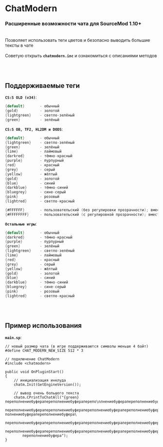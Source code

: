 # ChatModern
### Расширенные возможности чата для SourceMod 1.10+<br><br>

Позволяет использовать теги цветов и безопасно выводить большие тексты в чате<br><br>
Советую открыть **`chatmodern.inc`** и ознакомиться с описаниями методов

<br><br>
## Поддерживаемые теги
**`CS:S OLD (v34)`**:
```d
{default}       - обычный
{gold}          - золотой
{lightgreen}    - светло-зелёный
{green}         - зелёный
```
**`CS:S OB, TF2, HL2DM и DODS`**:
```d
{default}       - обычный
{lightgreen}    - светло-зелёный
{green}         - зелёный
{lime}          - лаймовый
{darkred}       - тёмно-красный
{purple}        - пурпурный
{red}           - красный
{grey}          - серый
{yellow}        - жёлтый
{gold}          - золотой
{blue}          - синий
{darkblue}      - тёмно-синий
{bluegrey}      - сине-серый
{pink}          - розовый
{lightred}      - светло-красный

{#FFFFFF}       - пользовательский (без регулировки прозрачности); вместо FFFFFF можно подставлять свой цвет в формате HEX
{#FFFFFFFF}     - пользовательский (с регулировкой прозрачности); вместо FFFFFFFF можно подставлять свой цвет в формате HEX
```
**`Остальные игры`**:
```d
{default}       - обычный
{darkred}       - тёмно-красный
{purple}        - пурпурный
{green}         - зелёный
{lightgreen}    - светло-зелёный
{lime}          - лаймовый
{red}           - красный
{grey}          - серый
{yellow}        - жёлтый
{gold}          - золотой
{blue}          - синий
{darkblue}      - тёмно-синий
{bluegrey}      - сине-серый
{pink}          - розовый
{lightred}      - светло-красный
```

<br><br>
## Пример использования
**`main.sp`**:
```sp
// новый размер чата (в игре поддерживаются символы меньше 4 байт)
#define CHAT_MODERN_NEW_SIZE 512 * 3

// подключение ChatModern
#include <chatmodern>

public void OnPluginStart()
{
    // инициализация инклуда
    chatm.Init(GetEngineVersion());
    
    // вывод очень большого текста
    chatm.CPrintToChatAll("{green}переполнениебуферапереполнениебуфераперепо\nлнениебуферапереполнениебуферапереполнениебуфера\
        переполнениебуферапереполнениебуферапереполнениебуферапереполнениебуферапере{lightgreen}полнениебуферапереполнениебуфера\
        переполнениебуферапереполнениебуферапереполнениебуферапереполнениебуферапереполнениебуферапереполнениебуферапереполнениебуфера\
        переполнениебуферапереполнениебуферапереполнениебуферапереполнениебуферапереполнениебуферапереполнениебуферапереполнениебуфера\
        переполнениебуфера");
}
```
